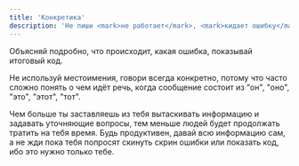 ```yaml
---
title: 'Конкретика'
description: 'Не пиши <mark>не работает</mark>, <mark>кидает ошибку</mark>, <mark>не помогло</mark>. Пиши конкретно что происходит и что ты делал.'
---
```


Объясняй подробно, что происходит, какая ошибка, показывай итоговый код.

Не используй местоимения, говори всегда конкретно, потому что часто сложно понять о чем идёт речь, когда сообщение
состоит из "он", "оно", "это", "этот", "тот".

Чем больше ты заставляешь из тебя вытаскивать информацию и задавать уточняющие вопросы, тем меньше людей будет
продолжать тратить на тебя время. Будь продуктивен, давай всю информацию сам, а не жди пока тебя попросят скинуть скрин
ошибки или показать код, ибо это нужно только тебе.
